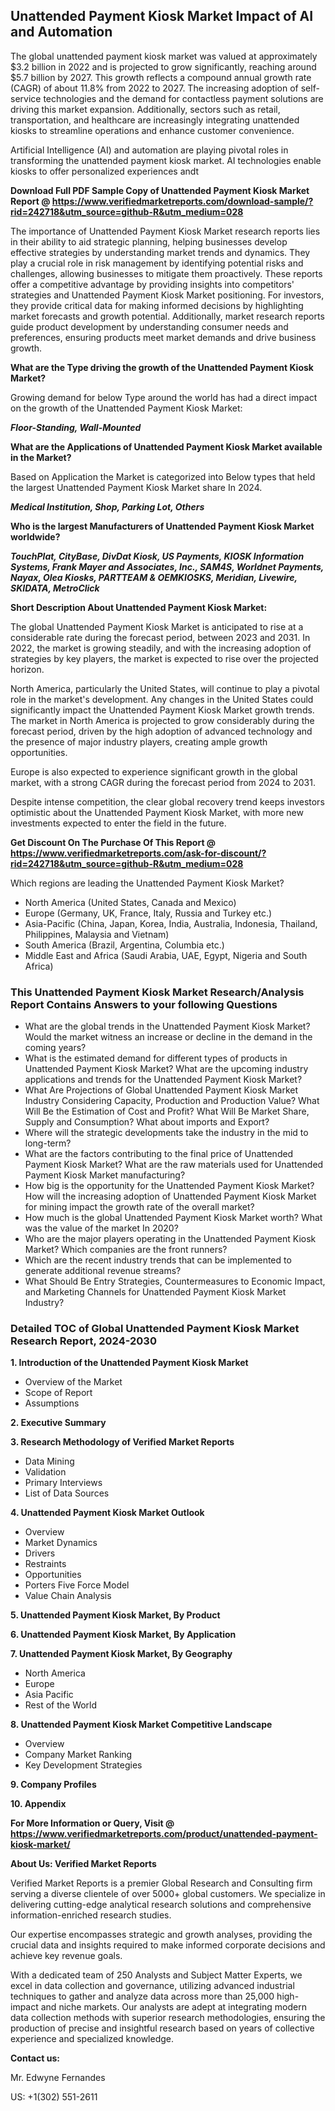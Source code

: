 <h2>Unattended Payment Kiosk Market Impact of AI and Automation</h2><p>The global unattended payment kiosk market was valued at approximately $3.2 billion in 2022 and is projected to grow significantly, reaching around $5.7 billion by 2027. This growth reflects a compound annual growth rate (CAGR) of about 11.8% from 2022 to 2027. The increasing adoption of self-service technologies and the demand for contactless payment solutions are driving this market expansion. Additionally, sectors such as retail, transportation, and healthcare are increasingly integrating unattended kiosks to streamline operations and enhance customer convenience.</p><p>Artificial Intelligence (AI) and automation are playing pivotal roles in transforming the unattended payment kiosk market. AI technologies enable kiosks to offer personalized experiences andt</p><p id="" class=""><strong>Download Full PDF Sample Copy of Unattended Payment Kiosk Market Report @ <a href="https://www.verifiedmarketreports.com/download-sample/?rid=242718&utm_source=github-R&utm_medium=028" target="_blank">https://www.verifiedmarketreports.com/download-sample/?rid=242718&utm_source=github-R&utm_medium=028</a></strong></p><p>The importance of&nbsp;Unattended Payment Kiosk Market research reports lies in their ability to aid strategic planning, helping businesses develop effective strategies by understanding market trends and dynamics. They play a crucial role in risk management by identifying potential risks and challenges, allowing businesses to mitigate them proactively. These reports offer a competitive advantage by providing insights into competitors' strategies and Unattended Payment Kiosk Market positioning. For investors, they provide critical data for making informed decisions by highlighting market forecasts and growth potential. Additionally, market research reports guide product development by understanding consumer needs and preferences, ensuring products meet market demands and drive business growth.</p><p><strong>What are the&nbsp;Type driving the growth of the Unattended Payment Kiosk Market?</strong></p><p id="" class="">Growing demand for below Type around the world has had a direct impact on the growth of the Unattended Payment Kiosk Market:</p><em><strong>Floor-Standing, Wall-Mounted</strong></em></p><strong>What are the&nbsp;Applications&nbsp;of Unattended Payment Kiosk Market available in the Market?</strong></p><p id="" class="">Based on Application the Market is categorized into Below types that held the largest Unattended Payment Kiosk Market share In 2024.</p><em><strong>Medical Institution, Shop, Parking Lot, Others</strong></em></p><strong>Who is the largest Manufacturers of Unattended Payment Kiosk Market worldwide?</strong></p><p><em><strong>TouchPlat, CityBase, DivDat Kiosk, US Payments, KIOSK Information Systems, Frank Mayer and Associates, Inc., SAM4S, Worldnet Payments, Nayax, Olea Kiosks, PARTTEAM & OEMKIOSKS, Meridian, Livewire, SKIDATA, MetroClick</strong></em></p><p id="" class=""><strong>Short Description About Unattended Payment Kiosk Market:</strong></p><p>The global Unattended Payment Kiosk Market is anticipated to rise at a considerable rate during the forecast period, between 2023 and 2031. In 2022, the market is growing steadily, and with the increasing adoption of strategies by key players, the market is expected to rise over the projected horizon.</p><p>North America, particularly the United States, will continue to play a pivotal role in the market's development. Any changes in the United States could significantly impact the Unattended Payment Kiosk Market growth trends. The market in North America is projected to grow considerably during the forecast period, driven by the high adoption of advanced technology and the presence of major industry players, creating ample growth opportunities.</p><p>Europe is also expected to experience significant growth in the global market, with a strong CAGR during the forecast period from 2024 to 2031.</p><p>Despite intense competition, the clear global recovery trend keeps investors optimistic about the Unattended Payment Kiosk Market, with more new investments expected to enter the field in the future.</p><p id="" class=""><strong>Get Discount On The Purchase Of This Report @ <a href="https://www.verifiedmarketreports.com/ask-for-discount/?rid=242718&utm_source=github-R&utm_medium=028" target="_blank">https://www.verifiedmarketreports.com/ask-for-discount/?rid=242718&utm_source=github-R&utm_medium=028</a></strong></p>Which regions are leading the Unattended Payment Kiosk Market?</p><ul><li>North America (United States, Canada and Mexico)</li><li>Europe (Germany, UK, France, Italy, Russia and Turkey etc.)</li><li>Asia-Pacific (China, Japan, Korea, India, Australia, Indonesia, Thailand, Philippines, Malaysia and Vietnam)</li><li>South America (Brazil, Argentina, Columbia etc.)</li><li>Middle East and Africa (Saudi Arabia, UAE, Egypt, Nigeria and South Africa)</li></ul><h3 id="" class="">This Unattended Payment Kiosk Market Research/Analysis Report Contains Answers to your following Questions</h3><ul><li>What are the global trends in the Unattended Payment Kiosk Market? Would the market witness an increase or decline in the demand in the coming years?</li><li>What is the estimated demand for different types of products in Unattended Payment Kiosk Market? What are the upcoming industry applications and trends for the Unattended Payment Kiosk Market?</li><li>What Are Projections of Global Unattended Payment Kiosk Market Industry Considering Capacity, Production and Production Value? What Will Be the Estimation of Cost and Profit? What Will Be Market Share, Supply and Consumption? What about imports and Export?</li><li>Where will the strategic developments take the industry in the mid to long-term?</li><li>What are the factors contributing to the final price of Unattended Payment Kiosk Market? What are the raw materials used for Unattended Payment Kiosk Market manufacturing?</li><li>How big is the opportunity for the Unattended Payment Kiosk Market? How will the increasing adoption of Unattended Payment Kiosk Market for mining impact the growth rate of the overall market?</li><li>How much is the global Unattended Payment Kiosk Market worth? What was the value of the market In 2020?</li><li>Who are the major players operating in the Unattended Payment Kiosk Market? Which companies are the front runners?</li><li>Which are the recent industry trends that can be implemented to generate additional revenue streams?</li><li>What Should Be Entry Strategies, Countermeasures to Economic Impact, and Marketing Channels for Unattended Payment Kiosk Market Industry?</li></ul><h3 id="" class="">Detailed TOC of Global Unattended Payment Kiosk Market Research Report, 2024-2030</h3><p id="" class=""><strong>1. Introduction of the Unattended Payment Kiosk Market</strong></p><ul><li>Overview of the Market</li><li>Scope of Report</li><li>Assumptions</li></ul><p id="" class=""><strong>2. Executive Summary</strong></p><p id="" class=""><strong>3. Research Methodology of Verified Market Reports</strong></p><ul><li>Data Mining</li><li>Validation</li><li>Primary Interviews</li><li>List of Data Sources</li></ul><p id="" class=""><strong>4. Unattended Payment Kiosk Market Outlook</strong></p><ul><li>Overview</li><li>Market Dynamics</li><li>Drivers</li><li>Restraints</li><li>Opportunities</li><li>Porters Five Force Model</li><li>Value Chain Analysis</li></ul><p id="" class=""><strong>5. Unattended Payment Kiosk Market, By Product</strong></p><p id="" class=""><strong>6. Unattended Payment Kiosk Market, By Application</strong></p><p id="" class=""><strong>7. Unattended Payment Kiosk Market, By Geography</strong></p><ul><li>North America</li><li>Europe</li><li>Asia Pacific</li><li>Rest of the World</li></ul><p id="" class=""><strong>8. Unattended Payment Kiosk Market Competitive Landscape</strong></p><ul><li>Overview</li><li>Company Market Ranking</li><li>Key Development Strategies</li></ul><p id="" class=""><strong>9. Company Profiles</strong></p><p id="" class=""><strong>10. Appendix</strong></p><p id="" class=""><strong>For More Information or Query, Visit @ <a href="https://www.verifiedmarketreports.com/product/unattended-payment-kiosk-market/" target="_blank">https://www.verifiedmarketreports.com/product/unattended-payment-kiosk-market/</a></strong></p><p id="" class=""><strong>About Us: Verified Market Reports</strong></p><p id="" class="">Verified Market Reports is a premier Global Research and Consulting firm serving a diverse clientele of over 5000+ global customers. We specialize in delivering cutting-edge analytical research solutions and comprehensive information-enriched research studies.</p><p id="" class="">Our expertise encompasses strategic and growth analyses, providing the crucial data and insights required to make informed corporate decisions and achieve key revenue goals.</p><p id="" class="">With a dedicated team of 250 Analysts and Subject Matter Experts, we excel in data collection and governance, utilizing advanced industrial techniques to gather and analyze data across more than 25,000 high-impact and niche markets. Our analysts are adept at integrating modern data collection methods with superior research methodologies, ensuring the production of precise and insightful research based on years of collective experience and specialized knowledge.</p><p id="" class=""><strong>Contact us:</strong></p><p id="" class="">Mr. Edwyne Fernandes</p><p id="" class="">US: +1(302) 551-2611</p>